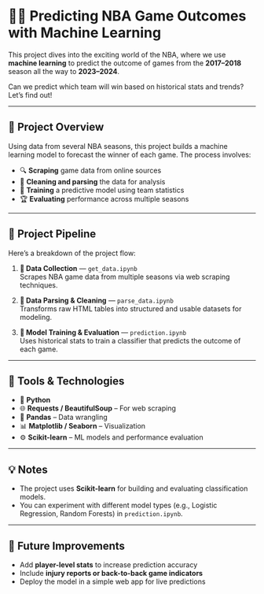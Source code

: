 # 🏀🔮 Predicting NBA Game Outcomes with Machine Learning

This project dives into the exciting world of the NBA, where we use **machine learning** to predict the outcome of games from the **2017–2018** season all the way to **2023–2024**.

Can we predict which team will win based on historical stats and trends? Let’s find out!

---

## 📌 Project Overview

Using data from several NBA seasons, this project builds a machine learning model to forecast the winner of each game. The process involves:

- 🔍 **Scraping** game data from online sources  
- 🧹 **Cleaning and parsing** the data for analysis  
- 🤖 **Training** a predictive model using team statistics  
- 🏆 **Evaluating** performance across multiple seasons  

---

## 🧱 Project Pipeline

Here’s a breakdown of the project flow:

1. **📄 Data Collection** — `get_data.ipynb`  
   Scrapes NBA game data from multiple seasons via web scraping techniques.

2. **🧼 Data Parsing & Cleaning** — `parse_data.ipynb`  
   Transforms raw HTML tables into structured and usable datasets for modeling.

3. **🏀 Model Training & Evaluation** — `prediction.ipynb`  
   Uses historical stats to train a classifier that predicts the outcome of each game.

---

## 🤖 Tools & Technologies

- 🐍 **Python**  
- 🌐 **Requests / BeautifulSoup** – For web scraping  
- 🧹 **Pandas** – Data wrangling  
- 📊 **Matplotlib / Seaborn** – Visualization  
- ⚙️ **Scikit-learn** – ML models and performance evaluation  

---

## 💡 Notes

- The project uses **Scikit-learn** for building and evaluating classification models.  
- You can experiment with different model types (e.g., Logistic Regression, Random Forests) in `prediction.ipynb`.

---

## 🧠 Future Improvements

- Add **player-level stats** to increase prediction accuracy  
- Include **injury reports or back-to-back game indicators**  
- Deploy the model in a simple web app for live predictions  


